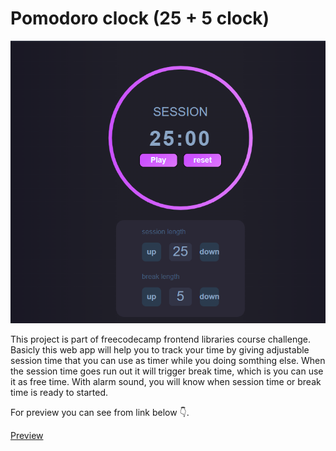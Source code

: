 # Pomodoro clock (25 + 5 clock)

![preview app](<./public/pomodoro%20clock%20(preview).png>)

This project is part of freecodecamp frontend libraries course challenge. Basicly this web app will help you to track your time by giving adjustable session time that you can use as timer while you doing somthing else. When the session time goes run out it will trigger break time, which is you can use it as free time. With alarm sound, you will know when session time or break time is ready to started.

For preview you can see from link below 👇.

[Preview](https://pomodoro-clock.septaalfauzan.repl.co/)
